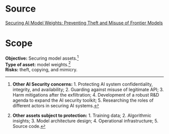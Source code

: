 # Source

[Securing AI Model Weights: Preventing Theft and Misuse of Frontier Models](https://github.com/olga-sorokoletova/Security-Mitigations/blob/main/Securing%20AI%20Model%20Weights/paper.pdf)

# Scope

**Objective:** Securing model assets.[^1]\
**Type of asset:** model weights.[^2]\
**Risks:** theft, copying, and mimicry.

[^1]: **Other AI Security concerns:** 1. Protecting AI system confidentiality, integrity, and availability; 2. Guarding against misuse of legitimate API; 3. Harm mitigations after the exfiltration; 4. Development of a robust R&D agenda to expand the AI security toolkit; 5. Researching the roles of different actors in securing AI systems.
[^2]: **Other assets subject to protection:** 1. Training data; 2. Algorithmic insights; 3. Model architecture design; 4. Operational infrastructure; 5. Source code.
